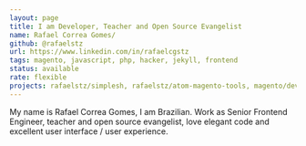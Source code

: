 ```yaml
---
layout: page
title: I am Developer, Teacher and Open Source Evangelist
name: Rafael Correa Gomes/
github: @rafaelstz
url: https://www.linkedin.com/in/rafaelcgstz
tags: magento, javascript, php, hacker, jekyll, frontend
status: available
rate: flexible
projects: rafaelstz/simplesh, rafaelstz/atom-magento-tools, magento/devdocs
---
```


My name is Rafael Correa Gomes, I am Brazilian. Work as Senior Frontend Engineer, teacher and open source evangelist, love elegant code and excellent user interface / user experience.
